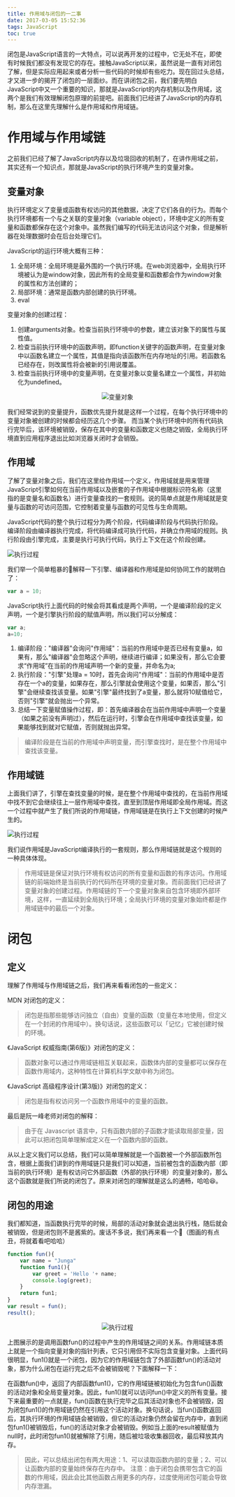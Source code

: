 ```yaml
---
title: 作用域与闭包的一二事
date: 2017-03-05 15:52:36
tags: JavaScript
toc: true
---
```


闭包是JavaScript语言的一大特点，可以说再开发的过程中，它无处不在，即使有时候我们都没有发现它的存在。接触JavaScript以来，虽然说是一直有对闭包了解，但是实际应用起来或者分析一些代码的时候却有些吃力。现在回过头总结，才又进一步的揭开了闭包的一层面纱。而在讲闭包之前，我们要先明白JavaScript中又一个重要的知识，那就是JavaScript的内存机制以及作用域，这两个是我们有效理解闭包原理的前提吧。前面我们已经讲了JavaScript的内存机制，那么在这里先理解什么是作用域和作用域链。

# 作用域与作用域链

之前我们已经了解了JavaScript内存以及垃圾回收的机制了，在讲作用域之前，其实还有一个知识点，那就是JavaScript的执行环境产生的变量对象。

<!-- more -->

## 变量对象

执行环境定义了变量或函数有权访问的其他数据，决定了它们各自的行为。而每个执行环境都有一个与之关联的变量对象（variable object），环境中定义的所有变量和函数都保存在这个对象中。虽然我们编写的代码无法访问这个对象，但是解析器在处理数据时会在后台处理它们。 

JavaScript的运行环境大概有三种：

1. 全局环境：全局环境是最外围的一个执行环境。在web浏览器中，全局执行环境被认为是window对象，因此所有的全局变量和函数都会作为window对象的属性和方法创建的；
2. 局部环境：通常是函数内部创建的执行环境。
3. eval

变量对象的创建过程：

1. 创建arguments对象。检查当前执行环境中的参数，建立该对象下的属性与属性值。
2. 检查当前执行环境中的函数声明，即function关键字的函数声明，在变量对象中以函数名建立一个属性，其值是指向该函数所在内存地址的引用。若函数名已经存在，则改属性将会被新的引用说覆盖。
3. 检查当前执行环境中的变量声明，在变量对象以变量名建立一个属性，并初始化为undefined。

<div align="center">
    <img src="https://github.com/huangzhuangjia/BlogImages/blob/master/img/img05.png?raw=true" alt="变量对象">
</div>

我们经常说到的变量提升，函数优先提升就是这样一个过程，在每个执行环境中的变量对象被创建的时候都会经历这几个步骤。
而当某个执行环境中的所有代码执行完毕后，该环境被销毁，保存在其中的变量和函数定义也随之销毁，全局执行环境直到应用程序退出比如浏览器关闭时才会销毁。

## 作用域

了解了变量对象之后，我们在这里给作用域一个定义，作用域就是用来管理JavaScript引擎如何在当前作用域以及嵌套的子作用域中根据标识符名称（这里指的是变量名和函数名）进行变量查找的一套规则。说的简单点就是作用域就是变量与函数的可访问范围，它控制着变量与函数的可见性与生命周期。

JavaScript代码的整个执行过程分为两个阶段，代码编译阶段与代码执行阶段。编译阶段由编译器执行完成，将代码编译成可执行代码，并确立作用域的规则。执行阶段由引擎完成，主要是执行可执行代码，执行上下文在这个阶段创建。

![执行过程](https://github.com/huangzhuangjia/BlogImages/blob/master/img/img06.png?raw=true)

我们举一个简单粗暴的🌰解释一下引擎、编译器和作用域是如何协同工作的就明白了：

```js
var a = 10;
```

JavaScript执行上面代码的时候会将其看成是两个声明，一个是编译阶段的定义声明，一个是引擎执行阶段的赋值声明，所以我们可以分解成：

```js
var a;
a=10;
```

1. 编译阶段："编译器"会询问"作用域"：当前的作用域中是否已经有变量a，如果有，那么"编译器"会忽略这个声明，继续进行编译；如果没有，那么它会要求“作用域”在当前的作用域声明一个新的变量，并命名为a;
2. 执行阶段："引擎"处理a = 10时，首先会询问"作用域"：当前的作用域中是否存在一个a的变量，如果存在，那么引擎就会使用这个变量，如果否，那么"引擎"会继续查找该变量。如果"引擎"最终找到了a变量，那么就将10赋值给它，否则"引擎"就会抛出一个异常。
3. 总结一下变量赋值操作过程，即：首先编译器会在当前作用域中声明一个变量（如果之前没有声明过），然后在运行时，引擎会在作用域中查找该变量，如果能够找到就对它赋值，否则就抛出异常。

> 编译阶段是在当前的作用域中声明变量，而引擎查找时，是在整个作用域中查找该变量。

## 作用域链

上面我们讲了，引擎在查找变量的时候，是在整个作用域中查找的，在当前作用域中找不到它会继续往上一层作用域中查找，直至到顶层作用域即全局作用域。而这一个过程中就产生了我们所说的作用域链，作用域链是在执行上下文创建的时候产生的。

![执行过程](https://github.com/huangzhuangjia/BlogImages/blob/master/img/img07.png?raw=true)

我们说作用域是JavaScript编译执行的一套规则，那么作用域链就是这个规则的一种具体体现。

> 作用域链是保证对执行环境有权访问的所有变量和函数的有序访问。作用域链的前端始终是当前执行的代码所在环境的变量对象。而前面我们已经讲了变量对象的创建过程。作用域链的下一个变量对象来自包含环境即外部环境，这样，一直延续到全局执行环境；全局执行环境的变量对象始终都是作用域链中的最后一个对象。

# 闭包

## 定义

理解了作用域与作用域链之后，我们再来看看闭包的一些定义：

MDN 对闭包的定义：

>闭包是指那些能够访问独立（自由）变量的函数（变量在本地使用，但定义在一个封闭的作用域中）。换句话说，这些函数可以「记忆」它被创建时候的环境。

《JavaScript 权威指南(第6版)》对闭包的定义：

>函数对象可以通过作用域链相互关联起来，函数体内部的变量都可以保存在函数作用域内，这种特性在计算机科学文献中称为闭包。

《JavaScript 高级程序设计(第3版)》对闭包的定义：

>闭包是指有权访问另一个函数作用域中的变量的函数。

最后是阮一峰老师对闭包的解释：

>由于在 Javascript 语言中，只有函数内部的子函数才能读取局部变量，因此可以把闭包简单理解成定义在一个函数内部的函数。

从以上定义我们可以总结，我们可以简单理解就是一个函数被一个外部函数所包含，根据上面我们讲到的作用域链只是我们可以知道，当前被包含的函数内部（即当前的执行环境）是有权访问它外部函数（外部的执行环境）的变量对象的，那么这个函数就是我们所说的闭包了。原来对闭包的理解就是这么的通畅，哈哈😆。

## 闭包的用途

我们都知道，当函数执行完毕的时候，局部的活动对象就会退出执行栈，随后就会被销毁，但是闭包则不是酱紫的。废话不多说，我们再来看一个🌰（图画的有点丑，将就着看吧哈哈）

```js
function fun(){
    var name = "Junga"
    function fun1(){
        var greet = 'Hello '+ name;
        console.log(greet);
    }
    return fun1;
}
var result = fun();
result();
```

<div align=center>
    <img src="https://github.com/huangzhuangjia/BlogImages/blob/master/img/img08.png?raw=true" alt="执行过程">
</div>

上图展示的是调用函数fun()的过程中产生的作用域链之间的关系。作用域链本质上就是一个指向变量对象的指针列表，它只引用但不实际包含变量对象。上面代码很明显，fun1()就是一个闭包，因为它的作用域链包含了外部函数fun()的活动对象，那为什么闭包在运行完之后不会被销毁呢？下面解释一下：

在函数fun()中，返回了内部函数fun1()，它的作用域链被初始化为包含fun()函数的活动对象和全局变量对象。因此，fun1()就可以访问fun()中定义的所有变量。接下来最重要的一点就是，fun()函数在执行完毕之后其活动对象也不会被销毁，因为闭包fun1()的作用域链仍然在引用这个活动对象。换句话说，当fun()函数返回后，其执行环境的作用域链会被销毁，但它的活动对象仍然会留在内存中，直到闭包fun1()被销毁后，fun()的活动对象才会被销毁。例如当上面的result被赋值为null时，此时闭包fun1()就被解除了引用，随后被垃圾收集器回收，最后释放其内存。

>因此，可以总结出闭包有两大用途：1、可以读取函数内部的变量；2、可以让函数内部的变量始终保存在内存中。
注意：由于闭包会携带包含它的函数的作用域，因此会比其他函数占用更多的内存，过度使用闭包可能会导致内存泄漏。